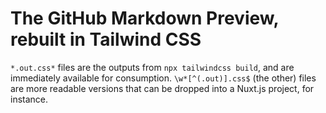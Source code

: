 # The GitHub Markdown Preview, rebuilt in Tailwind CSS

`*.out.css*` files are the outputs from `npx tailwindcss build`, and are immediately available for consumption. `\w*[^(.out)].css$` (the other) files are more readable versions that can be dropped into a Nuxt.js project, for instance.
